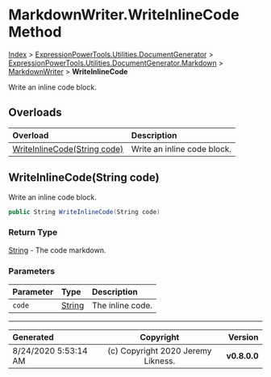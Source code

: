 ﻿# MarkdownWriter.WriteInlineCode Method

[Index](../index.md) > [ExpressionPowerTools.Utilities.DocumentGenerator](ExpressionPowerTools.Utilities.DocumentGenerator.a.md) > [ExpressionPowerTools.Utilities.DocumentGenerator.Markdown](ExpressionPowerTools.Utilities.DocumentGenerator.Markdown.n.md) > [MarkdownWriter](ExpressionPowerTools.Utilities.DocumentGenerator.Markdown.MarkdownWriter.cs.md) > **WriteInlineCode**

Write an inline code block.

## Overloads

| Overload | Description |
| :-- | :-- |
| [WriteInlineCode(String code)](#writeinlinecodestring-code) | Write an inline code block. |
## WriteInlineCode(String code)

Write an inline code block.

```csharp
public String WriteInlineCode(String code)
```

### Return Type

 [String](https://docs.microsoft.com/dotnet/api/system.string)  - The code markdown.

### Parameters

| Parameter | Type | Description |
| :-- | :-- | :-- |
| `code` | [String](https://docs.microsoft.com/dotnet/api/system.string) | The inline code. |



---

| Generated | Copyright | Version |
| :-- | :-: | --: |
| 8/24/2020 5:53:14 AM | (c) Copyright 2020 Jeremy Likness. | **v0.8.0.0** |
